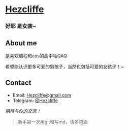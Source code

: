 # [Hezcliffe](https://github.com/pHezcliffe)

### 好耶 是女装~

## About me
是喜欢编程和cos的高中牲QAQ

希望能认识更多可爱的男孩子，当然也包括可爱的女孩子！~

## Contact
- Email: [Hezcliffe@gmail.com](mailto:Hezcliffe@gmail.com)
- Telegram: [@Hezcliffe](https://t.me/Hezcliffe)

*期待与你的交流！*

>新手第一次用git和写md，请多包涵